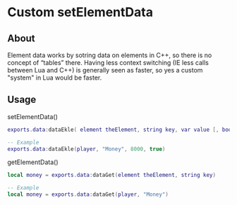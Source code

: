 # Custom setElementData

## About
Element data works by sotring data on elements in C++, so there is no concept of “tables” there.
Having less context switching (IE less calls between Lua and C++) is generally seen as faster, so yes a custom "system" in Lua would be faster.

## Usage

setElementData()

```lua
exports.data:dataEkle( element theElement, string key, var value [, bool synchronize = true ] )

-- Example
exports.data:dataEkle(player, "Money", 8000, true)
```

getElementData()
```lua
local money = exports.data:dataGet(element theElement, string key)

-- Example
local money = exports.data:dataGet(player, "Money")
```
